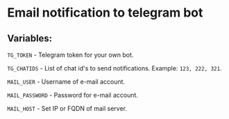 # Email notification to telegram bot


## Variables:

`TG_TOKEN` - Telegram token for your own bot.

`TG_CHATIDS` - List of chat id's to send notifications. Example: `123, 222, 321`.

`MAIL_USER` - Username of e-mail account.

`MAIL_PASSWORD` - Password for e-mail account.

`MAIL_HOST` - Set IP or FQDN of mail server.
